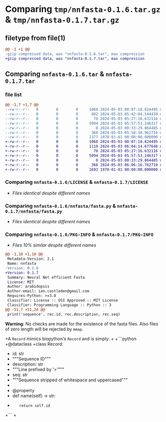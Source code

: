 # Comparing `tmp/nnfasta-0.1.6.tar.gz` & `tmp/nnfasta-0.1.7.tar.gz`

## filetype from file(1)

```diff
@@ -1 +1 @@
-gzip compressed data, was "nnfasta-0.1.6.tar", max compression
+gzip compressed data, was "nnfasta-0.1.7.tar", max compression
```

## Comparing `nnfasta-0.1.6.tar` & `nnfasta-0.1.7.tar`

### file list

```diff
@@ -1,7 +1,7 @@
--rw-r--r--   0        0        0     1068 2024-05-03 00:07:18.824495 nnfasta-0.1.6/LICENSE
--rw-r--r--   0        0        0      802 2024-05-03 05:42:04.544439 nnfasta-0.1.6/README.md
--rw-r--r--   0        0        0       70 2024-05-03 05:27:16.632116 nnfasta-0.1.6/nnfasta/__init__.py
--rw-r--r--   0        0        0     5094 2024-05-03 05:57:53.246317 nnfasta-0.1.6/nnfasta/fasta.py
--rw-r--r--   0        0        0        0 2024-05-03 00:33:29.864485 nnfasta-0.1.6/nnfasta/py.typed
--rw-r--r--   0        0        0      368 2024-05-03 05:58:38.962714 nnfasta-0.1.6/pyproject.toml
--rw-r--r--   0        0        0     1377 1970-01-01 00:00:00.000000 nnfasta-0.1.6/PKG-INFO
+-rw-r--r--   0        0        0     1068 2024-05-03 00:07:18.824495 nnfasta-0.1.7/LICENSE
+-rw-r--r--   0        0        0     1118 2024-05-03 06:04:14.677648 nnfasta-0.1.7/README.md
+-rw-r--r--   0        0        0       70 2024-05-03 05:27:16.632116 nnfasta-0.1.7/nnfasta/__init__.py
+-rw-r--r--   0        0        0     5094 2024-05-03 05:57:53.246317 nnfasta-0.1.7/nnfasta/fasta.py
+-rw-r--r--   0        0        0        0 2024-05-03 00:33:29.864485 nnfasta-0.1.7/nnfasta/py.typed
+-rw-r--r--   0        0        0      368 2024-05-03 06:06:16.762719 nnfasta-0.1.7/pyproject.toml
+-rw-r--r--   0        0        0     1693 1970-01-01 00:00:00.000000 nnfasta-0.1.7/PKG-INFO
```

### Comparing `nnfasta-0.1.6/LICENSE` & `nnfasta-0.1.7/LICENSE`

 * *Files identical despite different names*

### Comparing `nnfasta-0.1.6/nnfasta/fasta.py` & `nnfasta-0.1.7/nnfasta/fasta.py`

 * *Files identical despite different names*

### Comparing `nnfasta-0.1.6/PKG-INFO` & `nnfasta-0.1.7/PKG-INFO`

 * *Files 10% similar despite different names*

```diff
@@ -1,10 +1,10 @@
 Metadata-Version: 2.1
 Name: nnfasta
-Version: 0.1.6
+Version: 0.1.7
 Summary: Neural Net efficient Fasta
 License: MIT
 Author: arabidopsis
 Author-email: ian.castleden@gmail.com
 Requires-Python: >=3.8
 Classifier: License :: OSI Approved :: MIT License
 Classifier: Programming Language :: Python :: 3
@@ -51,7 +51,24 @@
 print('sequence', rec.id, rec.description, rec.seq)
 ```
 
 **Warning**: No checks are made for the existence of
 the fasta files. Also files of zero length will be rejected
 by `mmap`.
 
+A `Record` mimics biopython's `Record` and is simply:
+
+```python
+@dataclass
+class Record:
+    id: str
+    """Sequence ID"""
+    description: str
+    """Line prefixed by '>'"""
+    seq: str
+    """Sequence stripped of whitespace and uppercased"""
+
+    @property
+    def name(self) -> str:
+        return self.id
+```
+
```

